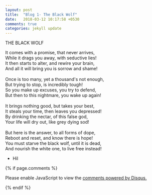 ```yaml
---
layout: post
title:  "Blog 1- The Black Wolf"
date:   2018-03-12 10:17:58 +0530
comments: true
categories: jekyll update  
---
```


THE BLACK WOLF

It comes with a promise, that never arrives, <br/>
While it drags you away, with seductive lies! <br/>
It then starts to alter, and rewire your brain, <br/>
And all it will bring you is sorrow and shame! <br/>
<br/>
Once is too many, yet a thousand's not enough, <br/>
But trying to stop, is incredibly tough! <br/>
So you make up excuses, you try to defend, <br/>
But then to this nightmare, you wake up again! <br/>
<br/>
It brings nothing good, but takes your best, <br/>
It steals your time, then leaves you depressed! <br/>
By drinking the nectar, of this false god, <br/>
Your life will dry out, like grey dying sod! <br/>
<br/>
But here is the answer, to all forms of dope, <br/>
Reboot and reset, and know there is hope! <br/>
You must starve the black wolf, until it is dead, <br/>
And nourish the white one, to live free instead!<br/>
- Hil

{% if page.comments %}
<div id="disqus_thread"></div>
<script>

/**
*  RECOMMENDED CONFIGURATION VARIABLES: EDIT AND UNCOMMENT THE SECTION BELOW TO INSERT DYNAMIC VALUES FROM YOUR PLATFORM OR CMS.
*  LEARN WHY DEFINING THESE VARIABLES IS IMPORTANT: https://disqus.com/admin/universalcode/#configuration-variables*/
/*
var disqus_config = function () {
this.page.url = PAGE_URL;  // Replace PAGE_URL with your page's canonical URL variable
this.page.identifier = PAGE_IDENTIFIER; // Replace PAGE_IDENTIFIER with your page's unique identifier variable
};
*/
(function() { // DON'T EDIT BELOW THIS LINE
var d = document, s = d.createElement('script');
s.src = 'https://hil01-github-io.disqus.com/embed.js';
s.setAttribute('data-timestamp', +new Date());
(d.head || d.body).appendChild(s);
})();
</script>
<noscript>Please enable JavaScript to view the <a href="https://disqus.com/?ref_noscript">comments powered by Disqus.</a></noscript>

{% endif %}
